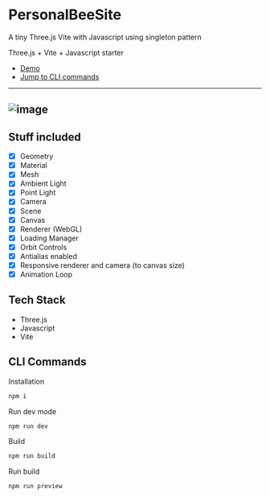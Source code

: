 # PersonalBeeSite
A tiny Three.js Vite with Javascript using singleton pattern

Three.js + Vite + Javascript starter

- [Demo](https://beesite.tiiny.site/)
- [Jump to CLI commands](#cli-commands)

---
![image](https://github.com/NikosKaloritis/BeePersonal/assets/115344643/8c475373-a858-427a-83a9-ed6ea938ea35)
---
## Stuff included

- [x] Geometry
- [x] Material
- [x] Mesh
- [x] Ambient Light
- [x] Point Light
- [x] Camera
- [x] Scene
- [x] Canvas
- [x] Renderer (WebGL)
- [x] Loading Manager
- [x] Orbit Controls
- [x] Antialias enabled
- [x] Responsive renderer and camera (to canvas size)
- [x] Animation Loop

## Tech Stack

- Three.js
- Javascript
- Vite

## CLI Commands

Installation

```bash
npm i
```

Run dev mode

```bash
npm run dev
```

Build

```bash
npm run build
```

Run build

```bash
npm run preview
```
